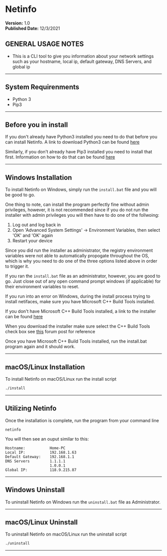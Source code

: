 # Netinfo
**Version:** 1.0<br />
**Published Date:** 12/3/2021

GENERAL USAGE NOTES
----------------------
- This is a CLI tool to give you information about your network settings such as your
hostname, local ip, default gateway, DNS Servers, and global ip

---------

System Requirenments 
----------
- Python 3
- Pip3
________

Before you in install
---------
If you don't already have Python3 installed you need to do that before you can install
Netinfo. A link to download Python3 can be found [here](https://www.python.org/downloads/)

Similarly, if you don't already have Pip3 installed you need to install that first. 
Information on how to do that can be found [here](https://pip.pypa.io/en/stable/installation/)
_______

Windows Installation
----------
To install Netinfo on Windows, simply run the `install.bat` file 
and you will be good to go.

One thing to note, can install the program perfectly fine without admin privileges, 
however, it is not recommended since if you do not run the installer with admin 
privileges you will then have to do one of the follwoing:

1. Log out and log back in
2. Open 'Advanced System Settings' -> Environment Variables, then select 'OK' and 'OK' again
3. Restart your device

Since you did run the installer as administrator, the registry environment variables were 
not able to automatically propogate throughout the OS, which is why you need to do one of 
the three options listed above in order to trigger it.

If you ran the `install.bat` file as an administrator, however, you are good to go.
Just close out of any open command prompt windows (if applicable) for their environment 
variables to reset.

If you run into an error on Windows, during the install process trying to install netifaces,
make sure you have Microsoft C++ Build Tools installed.  

If you don't have Microsoft C++ Build Tools installed, a link to the installer can be found 
[here](https://visualstudio.microsoft.com/visual-cpp-build-tools/)

When you download the installer make sure select the C++ Build Tools check box
see [this](https://docs.microsoft.com/en-us/answers/questions/136595/error-microsoft-visual-c-140-or-greater-is-require.html) forum post for reference 

Once you have Microsoft C++ Build Tools installed, run the install.bat program again and it
should work.

______

macOS/Linux Installation
------------------------

To install Netinfo on macOS/Linux run the install script
```bash
./install
```

------------------------

Utilizing Netinfo
----------------------

Once the installation is complete, run the program from your command line

	netinfo

You will then see an ouput similar to this:
```
Hostname:	        Home-PC
Local IP:	        192.168.1.63
Default Gateway:    192.168.1.1
DNS Servers			1.1.1.1
					1.0.0.1
Global IP:	        118.9.215.87
```
_________


Windows Uninstall
----------
To uninstall Netinfo on Windows run the `uninstall.bat` file as 
Administrator. 

______

macOS/Linux Uninstall
------------------------

To uninstall Netinfo on macOS/Linux run the uninstall script
```bash
./uninstall
```
_______________